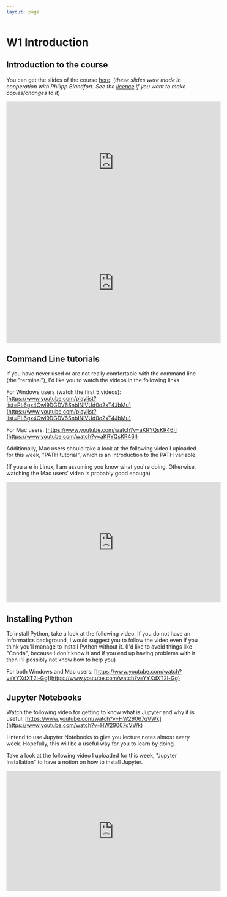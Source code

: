 ```yaml
---
layout: page
---
```


W1 Introduction
===============

Introduction to the course
--------------------------

You can get the slides of the course [here]({{site.baseurl}}/slides/01_introduction_SS2020.pdf).
(_these slides were made in cooperation with Philipp Blandfort.
See the
[licence]({{site.baseurl}}) if you want to make copies/changes to it_)

<iframe width="560" height="315" src="https://www.youtube.com/embed/2by-ZYLL1Uk" frameborder="0" allow="accelerometer; autoplay; clipboard-write; encrypted-media; gyroscope; picture-in-picture" allowfullscreen></iframe>

<iframe width="560" height="315" src="https://www.youtube.com/embed/rbaz1GAdpKc" frameborder="0" allow="accelerometer; autoplay; clipboard-write; encrypted-media; gyroscope; picture-in-picture" allowfullscreen></iframe>



Command Line tutorials
----------------------

If you have never used or are not really comfortable with the command line
(the "terminal"), I'd like you to watch the videos in the following links.

For Windows users (watch the first 5 videos):
[https://www.youtube.com/playlist?list=PL6gx4Cwl9DGDV6SnbINlVUd0o2xT4JbMu](https://www.youtube.com/playlist?list=PL6gx4Cwl9DGDV6SnbINlVUd0o2xT4JbMu)

For Mac users:
[https://www.youtube.com/watch?v=aKRYQsKR46I](https://www.youtube.com/watch?v=aKRYQsKR46I)

Additionally, Mac users should take a look at the following video I uploaded
for this week, "PATH tutorial", which is an introduction to the PATH variable.

(If you are in Linux, I am assuming you know what you're doing. Otherwise,
watching the Mac users' video is probably good enough)

<iframe width="560" height="315" src="https://www.youtube.com/embed/_8EhOFVzMK4" frameborder="0" allow="accelerometer; autoplay; clipboard-write; encrypted-media; gyroscope; picture-in-picture" allowfullscreen></iframe>


Installing Python
-----------------

To install Python, take a look at the following video. If you do not have
an Informatics background, I would suggest you to follow the video even if
you think you'll manage to install Python without it. (I'd like to avoid
things like "Conda", because I don't know it and if you end up having
problems with it then I'll possibly not know how to help you)

For both Windows and Mac users:
[https://www.youtube.com/watch?v=YYXdXT2l-Gg](https://www.youtube.com/watch?v=YYXdXT2l-Gg)



Jupyter Notebooks
-----------------

Watch the following video for getting to know what is Jupyter and why it
is useful:
[https://www.youtube.com/watch?v=HW29067qVWk](https://www.youtube.com/watch?v=HW29067qVWk)

I intend to use Jupyter Notebooks to give you lecture notes almost every
week. Hopefully, this will be a useful way for you to learn by doing.

Take a look at the following video I uploaded for this week,
"Jupyter Installation" to have a notion on how to install Jupyter.

<iframe width="560" height="315" src="https://www.youtube.com/embed/T-96UWoOD0I" frameborder="0" allow="accelerometer; autoplay; clipboard-write; encrypted-media; gyroscope; picture-in-picture" allowfullscreen></iframe>

 
